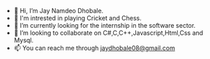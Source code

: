 - 👋 Hi, I’m Jay Namdeo Dhobale.
- 👀 I'm intrested in playing Cricket and Chess.
- 🌱 I’m currently looking for the internship in the software sector.
- 💞️ I’m looking to collaborate on C#,C,C++,Javascript,Html,Css and Mysql.
- 📫 You can reach me through jaydhobale08@gmail.com

<!---
jaydhobale2004/jaydhobale2004 is a ✨ special ✨ repository because its `README.md` (this file) appears on your GitHub profile.
You can click the Preview link to take a look at your changes.
--->
